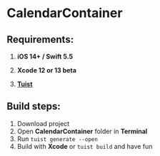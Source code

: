 # CalendarContainer

## Requirements: 

1. **iOS 14+ / Swift 5.5**

2. **Xcode 12 or 13 beta**

3. [**Tuist**](https://github.com/tuist/tuist)

## Build steps:
1. Download project
2. Open **CalendarContainer** folder in **Terminal**
3. Run `tuist generate --open`
4. Build with **Xcode** or `tuist build` and have fun
